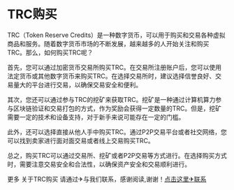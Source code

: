 # TRC购买

TRC（Token Reserve Credits）是一种数字货币，可以用于购买和交易各种虚拟商品和服务。随着数字货币市场的不断发展，越来越多的人开始关注和购买TRC。那么，如何购买TRC呢？

首先，您可以通过加密货币交易所购买TRC。在交易所注册账户后，您可以使用法定货币或其他数字货币来购买TRC。在选择交易所时，建议选择信誉良好、交易量大的平台进行交易，以确保交易安全和便利。

其次，您还可以通过参与TRC的挖矿来获取TRC。挖矿是一种通过计算机算力参与区块链验证和交易打包的方式，作为奖励会获得一定数量的TRC。但是，挖矿需要一定的技术和设备支持，对于新手来说可能存在一定的门槛。

此外，还可以选择直接从他人手中购买TRC。通过P2P交易平台或者社交网络，您可以找到卖家进行面对面交易或者线上交易购买TRC。

总之，购买TRC可以通过交易所、挖矿或者P2P交易等方式进行。在选择购买方式时，需要注意交易安全和合法性，以确保资产安全和交易顺利进行。

更多 关于TRC购买 请通过✈与我们联系，感谢阅读,谢谢！[点击这里✈联系](https://www.trx.tw)